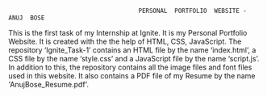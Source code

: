                                         PERSONAL  PORTFOLIO  WEBSITE -  ANUJ  BOSE

This is the first task of my Internship at Ignite. 
It is my Personal Portfolio Website. It is created with the the help of HTML, CSS, JavaScript. The repository ‘Ignite_Task-1’ contains an HTML file by the name ‘index.html’, a CSS file by the name ‘style.css’ and a JavaScript file by the name ‘script.js’. 
In addition to this, the repository contains all the image files and font files used in this website.
It also contains a PDF file of my Resume by the name 'AnujBose_Resume.pdf'.

